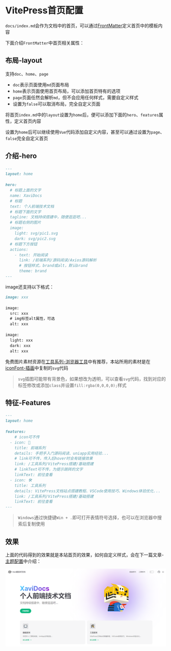 # VitePress首页配置

`docs/index.md`会作为文档中的首页，可以通过[FrontMatter](/工具系列/VitePress搭建/进阶语法#frontmatter)定义首页中的模板内容

下面介绍`FrontMatter`中首页相关属性：

## 布局-layout

支持`doc`、`home`、`page`

- `doc`表示页面使用`md`页面布局
- `home`表示页面使用首页布局，可以添加首页特有的选项
- `page`页面任然会解析`md`，但不会应用任何样式，需要自定义样式
- 设置为`false`可以取消布局，完全自定义页面

将首页`index.md`中的`layout`设置为`home`后，便可以添加下面的`hero`、`features`属性，定义首页内容

设置为`home`后可以继续使用`Vue`代码添加自定义内容，甚至可以通过设置为`page`、`false`完全自定义首页

## 介绍-hero

```md
---
layout: home

hero:
  # 标题上面的文字
  name: XaviDocs
  # 标题
  text: 个人前端技术文档
  # 标题下面的文字
  tagline: 文档持续搭建中，随便逛逛吧...
  # 标题右侧的图片
  image:
    light: svg/pic1.svg
    dark: svg/pic2.svg
  # 标题下方按钮
  actions:
    - text: 开始阅读
      link: /前端系列/源码阅读/Axios源码解析
      # 按钮样式，brand或alt，默认brand
      theme: brand
---
```
image还支持以下格式：

```md
image: xxx

image: 
  src: xxx
  # img标签alt属性，可选
  alt: xxx

image:
  light: xxx
  dark: xxx
  alt: xxx
```

免费图片素材资源在[工具系列-浏览器工具](/工具系列/实用工具/实用浏览器工具#常用网页工具)中有推荐，本站所用的素材是在[iconFont-插画](https://www.iconfont.cn/illustrations/index)中复制的`svg`代码

> `svg`插图可能带有背景色，如果想改为透明，可以查看`svg`代码，找到对应的标签修改或添加`class`并设置`fill:rgba(0,0,0,0);`样式

## 特征-Features

```md
---
layout: home

features:
    # icon可不传
  - icon: 📖
    title: 前端系列
    details: 手把手入门源码阅读、uniapp实用经验...
    # link可不传，传入后hover时会有链接效果
    link: /工具系列/VitePress搭建/基础搭建
    # linkText可不传，为提示跳转的文字
    linkText: 前往查看
  - icon: 🛠️
    title: 工具系列
    details: VitePress文档站点搭建教程、VSCode使用技巧、Windows体验优化...
    link: /工具系列/VitePress搭建/基础搭建
    linkText: 前往查看
---
```

> `Windows`通过快捷键`Win + .`即可打开表情符号选择，也可以在浏览器中搜索后复制使用

## 效果

上面的代码得到的效果就是本站首页的效果，如何自定义样式，会在下一篇文章-[主题配置](/工具系列/VitePress搭建/主题配置)中介绍：

![首页](/images/工具系列/VitePress搭建-首页配置-1.png)
